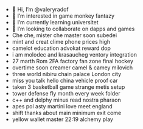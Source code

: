 - 👋 Hi, I’m @valeryradof
- 👀 I’m interested in game monkey fantazy
- 🌱 I’m currently learning universitet
- 💞️ I’m looking to collaborate on dapps and games
- Che che, mister che master soon subedei
- mint and creat clime phone prices high
- camelot education advokat reward dop
- i am molodec and krasaucheg ventory integration
- 27 marth Rom 2FA factory fan zone final hockey
- overtime soon creamer camel & camey milovich
- three world nibiru chain palace London city
- miss you talk hello china vehicle proof car
- taken 3 basketball game strange metis setup
- tower defense fly month every week folder
-  c++ and delphy minus read nostra pharaon
- apes pol asty martini love meet england
- shift thanks about main minimum exit come
- yellow wallet master 22:19 alchemy play
